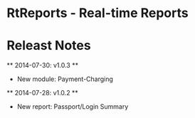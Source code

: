 RtReports - Real-time Reports
=============================

Releast Notes
=============

** 2014-07-30: v1.0.3 **
- New module: Payment-Charging

** 2014-07-28: v1.0.2 **
- New report: Passport/Login Summary
